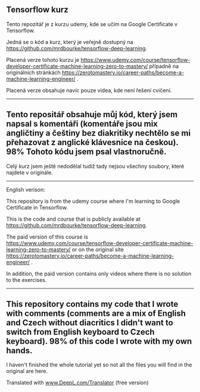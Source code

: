 Tensorflow kurz
------------------------


Tento repozitář je z kurzu udemy, kde se učím na Google Certificate v Tensorflow.

Jedná se o kód a kurz, který je veřejně dostupný na https://github.com/mrdbourke/tensorflow-deep-learning. 

Placená verze tohoto kurzu je https://www.udemy.com/course/tensorflow-developer-certificate-machine-learning-zero-to-mastery/ případně na originálních stránkách https://zerotomastery.io/career-paths/become-a-machine-learning-engineer/ . 

Placená verze obsahuje navíc pouze videa, kde není řešení cvičení. 

-----------------------------------------

Tento repositář obsahuje můj kód, který jsem napsal s komentáři (komentáře jsou mix angličtiny a češtiny bez diakritiky nechtělo se mi přehazovat z anglické klávesnice na českou). 98% Tohoto kódu jsem psal vlastnoručně. 
---------------------------------
Celý kurz jsem ještě nedodělal tudíž tady nejsou všechny soubory, které najdete v originále. 

-----

English verison: 

This repository is from the udemy course where I'm learning to Google Certificate in Tensorflow.

This is the code and course that is publicly available at https://github.com/mrdbourke/tensorflow-deep-learning. 

The paid version of this course is https://www.udemy.com/course/tensorflow-developer-certificate-machine-learning-zero-to-mastery/ or on the original site https://zerotomastery.io/career-paths/become-a-machine-learning-engineer/ . 

In addition, the paid version contains only videos where there is no solution to the exercises. 

-----------------------------------------

This repository contains my code that I wrote with comments (comments are a mix of English and Czech without diacritics I didn't want to switch from English keyboard to Czech keyboard). 98% of this code I wrote with my own hands. 
---------------------------------
I haven't finished the whole tutorial yet so not all the files you will find in the original are here. 

Translated with www.DeepL.com/Translator (free version)
